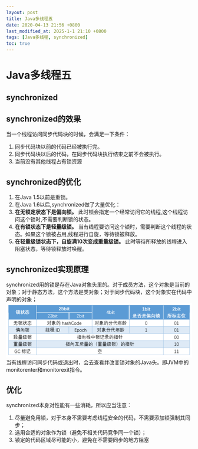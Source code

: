 ```yaml
---
layout: post
title: Java多线程五
date: 2020-04-13 21:56 +0800
last_modified_at: 2025-1-1 21:10 +0800
tags: [Java多线程, synchronized]
toc: true
---
```


# Java多线程五

## synchronized
## synchronized的效果
当一个线程访问同步代码块的时候，会满足一下条件：
  1. 同步代码块以前的代码已经被执行完。
  2. 同步代码块以后的代码，在同步代码块执行结束之前不会被执行。
  3. 当前没有其他线程占有锁资源  

## synchronized的优化
1. 在Java 1.5以前是重锁。
2. 在Java 1.6以后,synchronized做了大量优化：
  1. **在无锁定状态下是偏向锁。** 此时锁会指定一个经常访问它的线程,这个线程访问这个锁时,不需要判断锁的状态。
  2. **在有锁状态下是轻量级锁。** 当有线程要访问这个锁时，需要判断这个线程的状态。如果这个锁被占用,线程进行自旋，等待锁被释放。
  3. **在轻量级锁状态下，自旋满10次变成重量级锁。** 此时等待所释放的线程进入阻塞状态，等待锁释放时唤醒。

## synchronized实现原理
synchronized用的锁是存在Java对象头里的。对于成员方法，这个对象是当前的对象；对于静态方法，这个方法是类对象；对于同步代码块，这个对象实在代码中声明的对象；
![Java对象头](https://github.com/Charles199310/Charles199310.github.io/blob/main/assets/images/mutithread_02.png?raw=true)
当有线程访问同步代码或退出时，会去查看并改变锁对象的Java头。即JVM中的monitorenter和monitorexit指令。

## 优化
synchronized本身对性能有一些消耗，所以应当注意：
  1. 尽量避免用锁，对于本身不需要考虑线程安全的代码，不需要添加锁强制其同步；
  2. 选用合适的对象作为锁（避免不相关代码竞争同一个锁）；
  3. 锁定的代码区域尽可能的小，避免在不需要同步的地方阻塞
